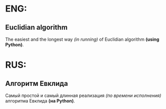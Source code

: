 # ENG:
## Euclidian algorithm
The easiest and the longest way _(in running)_ of Euclidian algorithm **(using Python)**.
# RUS:
## Алгоритм Евклида
Самый простой и самый длинная реализация _(по времени исполнения)_ алгоритма Евклида **(на Python)**.
